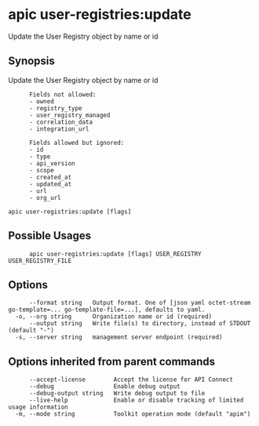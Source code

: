 # apic user-registries:update

Update the User Registry object by name or id

## Synopsis

Update the User Registry object by name or id
          
          Fields not allowed:
          - owned
          - registry_type
          - user_registry_managed
          - correlation_data
          - integration_url
          
          Fields allowed but ignored:
          - id
          - type
          - api_version
          - scope
          - created_at
          - updated_at
          - url
          - org_url

```
apic user-registries:update [flags]
```

## Possible Usages

```
      apic user-registries:update [flags] USER_REGISTRY USER_REGISTRY_FILE
```

## Options

```
      --format string   Output format. One of [json yaml octet-stream go-template=... go-template-file=...], defaults to yaml.
  -o, --org string      Organization name or id (required)
      --output string   Write file(s) to directory, instead of STDOUT (default "-")
  -s, --server string   management server endpoint (required)
```

## Options inherited from parent commands

```
      --accept-license        Accept the license for API Connect
      --debug                 Enable debug output
      --debug-output string   Write debug output to file
      --live-help             Enable or disable tracking of limited usage information
  -m, --mode string           Toolkit operation mode (default "apim")
```
